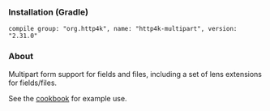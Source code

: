 ### Installation (Gradle)
```compile group: "org.http4k", name: "http4k-multipart", version: "2.31.0"```

### About

Multipart form support for fields and files, including a set of lens extensions for fields/files.

See the [cookbook](/cookbook/multipart_forms/) for example use.
